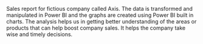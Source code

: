 Sales report for fictious company called Axis. The data is transformed and manipulated in Power BI and the graphs are created using Power BI built in charts. 
The analysis helps us in getting better understanding of the areas or products that can help boost company sales. It helps the company take wise and timely decisions.
